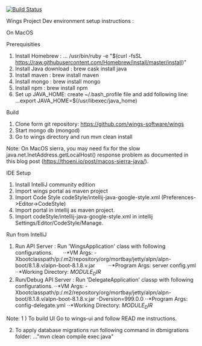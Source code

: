[![Build Status](http://wingsbuild:0db28aa0f4fc0685df9a216fc7af0ca96254b7c2@ec2-54-174-51-35.compute-1.amazonaws.com/job/portal/buildStatus/icon)](http://wingsbuild:0db28aa0f4fc0685df9a216fc7af0ca96254b7c2@ec2-54-174-51-35.compute-1.amazonaws.com/job/portal/)

Wings Project Dev environment setup instructions :

On MacOS

Prerequisities

1) Install Homebrew :
... /usr/bin/ruby -e "$(curl -fsSL https://raw.githubusercontent.com/Homebrew/install/master/install)"
2) Install Java download : brew cask install java
3) Install maven : brew install maven 
4) Install mongo : brew install mongo
5) Install npm : brew install npm
6) Set up JAVA_HOME: create ~/.bash_profile file and add following line:
    ...export JAVA_HOME=$(/usr/libexec/java_home)

Build 

1) Clone form git repository:  https://github.com/wings-software/wings
2) Start mongo db (mongod)
3) Go to wings directory and run mvn clean install 

Note: On MacOS sierra, you may need fix for the slow java.net.InetAddress.getLocalHost() response problem as documented in this blog post (https://thoeni.io/post/macos-sierra-java/).

IDE Setup

1) Install IntelliJ community edition 
2) Import wings portal as maven project
3) Import Code Style codeStyle/intellij-java-google-style.xml (Preferences->Editor->CodeStyle)
4) Import portal in intellij as maven project.
5) Import codeStyle/intellij-java-google-style.xml in intellij Settings/Editor/CodeStyle/Manage.

Run from IntelliJ
1) Run  API Server : Run 'WingsApplication' class  with following configurations.
       ⋅⋅*VM Args: -Xbootclasspath/p:<Your home directory>/.m2/repository/org/mortbay/jetty/alpn/alpn-boot/8.1.8.v<YYYYMMDD>/alpn-boot-8.1.8.v<YYYYMMDD>.jar  
       ⋅⋅*Program Args: server config.yml
       ⋅⋅*Working Directory: $MODULE_DIR$
2) Run/Debug API Server : Run 'DelegateApplication' classp  with following configurations.
       ⋅⋅*VM Args: -Xbootclasspath/p:<Your home directory>/.m2/repository/org/mortbay/jetty/alpn/alpn-boot/8.1.8.v<YYYYMMDD>/alpn-boot-8.1.8.v<YYYYMMDD>.jar -Dversion=999.0.0
       ⋅⋅*Program Args: config-delegate.yml
       ⋅⋅*Working Directory: $MODULE_DIR$

Note: 
1 ) To build UI Go to wings-ui and follow READ me instructions.

2) To apply database migrations run following command in dbmigrations folder:
   ..."mvn clean compile exec:java"
